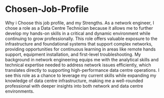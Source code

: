 # Chosen-Job-Profile
Why i Choose this job profile, and my Strengths.
As a network engineer, I chose a role as a Data Centre Technician because it allows me to further develop my hands-on skills in a critical and dynamic environment while continuing to grow professionally. This role offers valuable exposure to the infrastructure and foundational systems that support complex networks, providing opportunities for continuous learning in areas like remote hands support, equipment installation, and first-level troubleshooting. My background in network engineering equips me with the analytical skills and technical expertise needed to address network issues efficiently, which translates directly to supporting high-performance data centre operations. I see this role as a chance to leverage my current skills while expanding my knowledge of data centre infrastructure, making me a well-rounded professional with deeper insights into both network and data centre environments.

